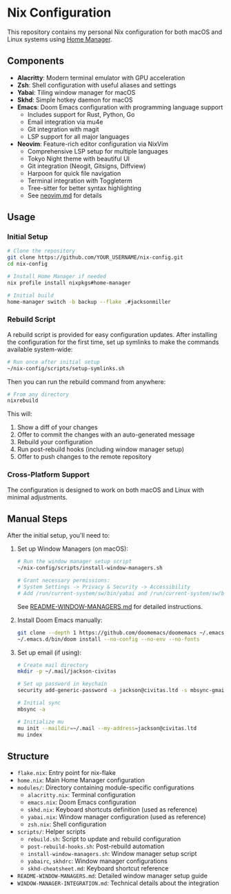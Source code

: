 # Nix Configuration

This repository contains my personal Nix configuration for both macOS and Linux systems using [Home Manager](https://github.com/nix-community/home-manager).

## Components

- **Alacritty**: Modern terminal emulator with GPU acceleration
- **Zsh**: Shell configuration with useful aliases and settings
- **Yabai**: Tiling window manager for macOS
- **Skhd**: Simple hotkey daemon for macOS
- **Emacs**: Doom Emacs configuration with programming language support
  - Includes support for Rust, Python, Go
  - Email integration via mu4e
  - Git integration with magit
  - LSP support for all major languages
- **Neovim**: Feature-rich editor configuration via NixVim
  - Comprehensive LSP setup for multiple languages
  - Tokyo Night theme with beautiful UI
  - Git integration (Neogit, Gitsigns, Diffview)
  - Harpoon for quick file navigation
  - Terminal integration with Toggleterm
  - Tree-sitter for better syntax highlighting
  - See [neovim.md](modules/neovim.md) for details

## Usage

### Initial Setup

```bash
# Clone the repository
git clone https://github.com/YOUR_USERNAME/nix-config.git
cd nix-config

# Install Home Manager if needed
nix profile install nixpkgs#home-manager

# Initial build
home-manager switch -b backup --flake .#jacksonmiller
```

### Rebuild Script

A rebuild script is provided for easy configuration updates. After installing the configuration for the first time, set up symlinks to make the commands available system-wide:

```bash
# Run once after initial setup
~/nix-config/scripts/setup-symlinks.sh
```

Then you can run the rebuild command from anywhere:

```bash
# From any directory
nixrebuild
```

This will:
1. Show a diff of your changes
2. Offer to commit the changes with an auto-generated message
3. Rebuild your configuration
4. Run post-rebuild hooks (including window manager setup)
5. Offer to push changes to the remote repository

### Cross-Platform Support

The configuration is designed to work on both macOS and Linux with minimal adjustments.

## Manual Steps

After the initial setup, you'll need to:

1. Set up Window Managers (on macOS):
   ```bash
   # Run the window manager setup script
   ~/nix-config/scripts/install-window-managers.sh
   
   # Grant necessary permissions:
   # System Settings -> Privacy & Security -> Accessibility
   # Add /run/current-system/sw/bin/yabai and /run/current-system/sw/bin/skhd
   ```
   See [README-WINDOW-MANAGERS.md](README-WINDOW-MANAGERS.md) for detailed instructions.

2. Install Doom Emacs manually:
   ```bash
   git clone --depth 1 https://github.com/doomemacs/doomemacs ~/.emacs.d
   ~/.emacs.d/bin/doom install --no-config --no-env --no-fonts
   ```

3. Set up email (if using):
   ```bash
   # Create mail directory
   mkdir -p ~/.mail/jackson-civitas
   
   # Set up password in keychain
   security add-generic-password -a jackson@civitas.ltd -s mbsync-gmail-jackson-civitas -w
   
   # Initial sync
   mbsync -a
   
   # Initialize mu
   mu init --maildir=~/.mail --my-address=jackson@civitas.ltd
   mu index
   ```

## Structure

- `flake.nix`: Entry point for nix-flake
- `home.nix`: Main Home Manager configuration
- `modules/`: Directory containing module-specific configurations
  - `alacritty.nix`: Terminal configuration
  - `emacs.nix`: Doom Emacs configuration
  - `skhd.nix`: Keyboard shortcuts definition (used as reference)
  - `yabai.nix`: Window manager configuration (used as reference)
  - `zsh.nix`: Shell configuration
- `scripts/`: Helper scripts
  - `rebuild.sh`: Script to update and rebuild configuration
  - `post-rebuild-hooks.sh`: Post-rebuild automation
  - `install-window-managers.sh`: Window manager setup script
  - `yabairc`, `skhdrc`: Window manager configurations
  - `skhd-cheatsheet.md`: Keyboard shortcut reference
- `README-WINDOW-MANAGERS.md`: Detailed window manager setup guide
- `WINDOW-MANAGER-INTEGRATION.md`: Technical details about the integration
